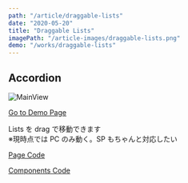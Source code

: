 ```yaml
---
path: "/article/draggable-lists"
date: "2020-05-20"
title: "Draggable Lists"
imagePath: "/article-images/draggable-lists.png"
demo: "/works/draggable-lists"
---
```


## Accordion

![MainView](/article-images/draggable-lists.png)

[Go to Demo Page](/works/draggable-lists)

Lists を drag で移動できます  
※現時点では PC のみ動く。SP もちゃんと対応したい

[Page Code](https://github.com/maroon8021/walking/blob/master/src/pages/works/draggable-lists.tsx)

[Components Code](https://github.com/maroon8021/walking/tree/master/src/components/works/draggable-lists)
